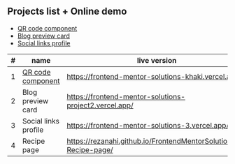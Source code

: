 
## Projects list + Online demo

 - [QR code component](https://frontend-mentor-solutions-khaki.vercel.app/)
 - [Blog preview card](https://frontend-mentor-solutions-project2.vercel.app/)
 - [Social links profile](https://frontend-mentor-solutions-3.vercel.app/)

| # | name                 | live version                                                      | difficulty  | languages  |
|---|----------------------|-------------------------------------------------------------------|-------------|------------|
| 1 | [QR code component](https://frontend-mentor-solutions-khaki.vercel.app/)    | https://frontend-mentor-solutions-khaki.vercel.app/               | newbie      | HTML + CSS |
| 2 | Blog preview card    | https://frontend-mentor-solutions-project2.vercel.app/            | newbie      | HTML + CSS |
| 3 | Social links profile | https://frontend-mentor-solutions-3.vercel.app/                   | newbie      | HTML + CSS |
| 4 | Recipe page          | https://rezanahi.github.io/FrontendMentorSolutions/4-Recipe-page/ | newbie      | HTML + CSS |
